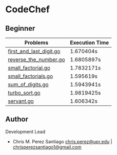 # CodeChef

**Beginner**
-----------------

Problems | Execution Time
-------- | --------------
[first_and_last_digit.go](https://github.com/ChrisMichaelPerezSantiago/CodeChef/blob/master/Beginner/first_and_last_digit.go)  | 1.670404s
[reverse_the_number.go](https://github.com/ChrisMichaelPerezSantiago/CodeChef/blob/master/Beginner/reverse_the_number.go)      | 1.6805897s
[small_factorial.go](https://github.com/ChrisMichaelPerezSantiago/CodeChef/blob/master/Beginner/small_factorial.go)      | 1.7832171s
[small_factorials.go](https://github.com/ChrisMichaelPerezSantiago/CodeChef/blob/master/Beginner/small_factorials.go)    | 1.595619s
[sum_of_digits.go](https://github.com/ChrisMichaelPerezSantiago/CodeChef/blob/master/Beginner/sum_of_digits.go)          | 1.5943941s
[turbo_sort.go](https://github.com/ChrisMichaelPerezSantiago/CodeChef/blob/master/Beginner/turbo_sort.go)                | 1.9819425s
[servant.go](https://github.com/ChrisMichaelPerezSantiago/CodeChef/blob/master/Beginner/servant.go)                      | 1.606342s        

**Author**
-----------------
Development Lead

 - Chris M. Perez Santiago   chris.perez@upr.edu | chrisperezsantiago1@gmail.com
